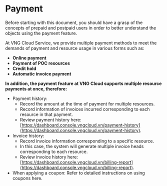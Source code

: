 # Payment

Before starting with this document, you should have a grasp of the concepts of prepaid and postpaid users in order to better understand the objects using the payment feature.&#x20;

At VNG Cloud Service, we provide multiple payment methods to meet the demands of payment and resource usage in various forms such as:&#x20;

* **Online payment**&#x20;
* **Payment of POC resources**&#x20;
* **Credit hold**&#x20;
* **Automatic invoice payment**

**In addition, the payment feature at VNG Cloud supports multiple resource payments at once, therefore:**&#x20;

* Payment history:&#x20;
  * Record the amount at the time of payment for multiple resources.
  * Record information of invoices incurred corresponding to each resource in that payment.
  * Review payment history here: [https://dashboard.console.vngcloud.vn/payment-history](https://dashboard.console.vngcloud.vn/payment-history).
* Invoice history:&#x20;
  * Record invoice information corresponding to a specific resource.
  * In this case, the system will generate multiple invoice heads corresponding to each resource.
  * Review invoice history here: [https://dashboard.console.vngcloud.vn/billing-report](https://dashboard.console.vngcloud.vn/billing-report).
* When applying a coupon: Refer to detailed instructions on using coupons here.

